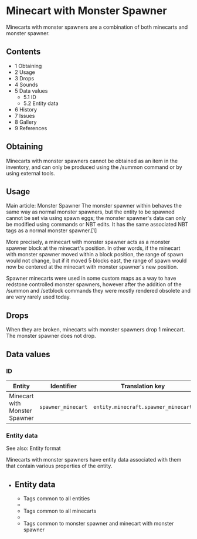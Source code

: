 # Minecart with Monster Spawner
Minecarts with monster spawners are a combination of both minecarts and monster spawner.

## Contents
- 1 Obtaining
- 2 Usage
- 3 Drops
- 4 Sounds
- 5 Data values
	- 5.1 ID
	- 5.2 Entity data
- 6 History
- 7 Issues
- 8 Gallery
- 9 References

## Obtaining
Minecarts with monster spawners cannot be obtained as an item in the inventory, and can only be produced using the /summon command or by using external tools.

## Usage
Main article: Monster Spawner
The monster spawner within behaves the same way as normal monster spawners, but the entity to be spawned cannot be set via using spawn eggs; the monster spawner's data can only be modified using commands or NBT edits. It has the same associated NBT tags as a normal monster spawner.[1]

More precisely, a minecart with monster spawner acts as a monster spawner block at the minecart's position. In other words, if the minecart with monster spawner moved within a block position, the range of spawn would not change, but if it moved 5 blocks east, the range of spawn would now be centered at the minecart with monster spawner's new position.

Spawner minecarts were used in some custom maps as a way to have redstone controlled monster spawners, however after the addition of the /summon and /setblock commands they were mostly rendered obsolete and are very rarely used today.

## Drops
When they are broken, minecarts with monster spawners drop 1 minecart. The monster spawner does not drop.

## Data values
### ID
| Entity                        | Identifier         | Translation key                     |
|-------------------------------|--------------------|-------------------------------------|
| Minecart with Monster Spawner | `spawner_minecart` | `entity.minecraft.spawner_minecart` |

### Entity data
See also: Entity format

Minecarts with monster spawners have entity data associated with them that contain various properties of the entity.

- Entity data
	- 
	- Tags common to all entities
	- 
	- Tags common to all minecarts
	- 
	- Tags common to monster spawner and minecart with monster spawner

